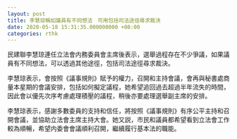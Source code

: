 ```yaml
---
layout: post
title: 李慧琼稱如議員有不同想法　可用包括司法途徑尋求裁決
date: 2020-05-18 15:31:35.000000000 +08:00
categories: rthk
---
```


民建聯李慧琼連任立法會内務委員會主席後表示，選舉過程存在不少爭議，如果議員有不同想法，可以透過其他途徑，包括司法途徑尋求裁決。

李慧琼表示，會按照《議事規則》賦予的權力，召開和主持會議，會再與秘書處商量本星期的會議安排，包括如何擬定議程，她希望追回過去超過半年流失的時間，因此會以優先次序考慮處理積壓的議程，稍後亦要處理選舉副主席的安排。

李慧琼表示，感謝多數委員的支持和信任，將按照《議事規則》有序公平主持和召開會議，並協助立法會主席主持大會。她又説，市民和議員都希望看到立法會工作較為順暢，希望内委會會議順利召開，繼續履行基本法的職能。
